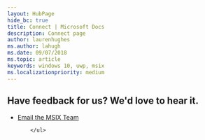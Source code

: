 ```yaml
---
layout: HubPage
hide_bc: true
title: Connect | Microsoft Docs
description: Connect page 
author: laurenhughes
ms.author: lahugh
ms.date: 09/07/2018
ms.topic: article
keywords: windows 10, uwp, msix
ms.localizationpriority: medium
---
```



 <div class="container centered pageFooter">
        <h2>Have feedback for us? We'd love to hear it.</h2>
        <ul class="links">
           <li>
                <a href="mailto:MSIXWebsiteFeedback@service.microsoft.com">
                    Email the MSIX Team
                </a>
            </li>
            
        </ul>
</div>

